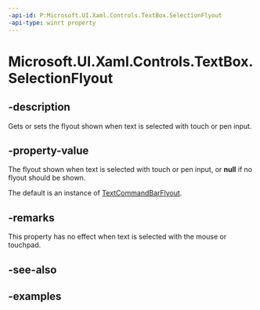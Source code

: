 ```yaml
---
-api-id: P:Microsoft.UI.Xaml.Controls.TextBox.SelectionFlyout
-api-type: winrt property
---
```


<!-- Property syntax.
public FlyoutBase SelectionFlyout { get;  set; }
-->

# Microsoft.UI.Xaml.Controls.TextBox.SelectionFlyout

## -description

Gets or sets the flyout shown when text is selected with touch or pen input.

## -property-value

The flyout shown when text is selected with touch or pen input, or **null** if no flyout should be shown.

The default is an instance of [TextCommandBarFlyout](textcommandbarflyout.md).

## -remarks

This property has no effect when text is selected with the mouse or touchpad.

## -see-also

## -examples